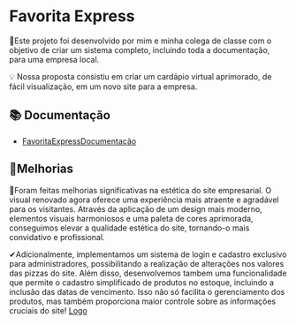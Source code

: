 
# Favorita Express

📌Este projeto foi desenvolvido por mim e minha colega de classe com o objetivo de criar um sistema completo, incluindo toda a documentação, para uma empresa local.

💡 Nossa proposta consistiu em criar um cardápio virtual aprimorado, de fácil visualização, em um novo site para a empresa.

## 📚 Documentação

- [FavoritaExpressDocumentação](https://link-da-documentação)


## 🚀Melhorias

📌Foram feitas melhorias significativas na estética do site empresarial. O visual renovado agora oferece uma experiência mais atraente e agradável para os visitantes. Através da aplicação de um design mais moderno, elementos visuais harmoniosos e uma paleta de cores aprimorada, conseguimos elevar a qualidade estética do site, tornando-o mais convidativo e profissional. 

✔Adicionalmente, implementamos um sistema de login e cadastro exclusivo para administradores, possibilitando a realização de alterações nos valores das pizzas do site. Além disso, desenvolvemos tambem uma funcionalidade que permite o cadastro simplificado de produtos no estoque, incluindo a inclusão das datas de vencimento. Isso não só facilita o gerenciamento dos produtos, mas também proporciona maior controle sobre as informações cruciais do site! [Logo](https://favoritaexpress.com.br/imagens/logo_fav_branca500px.png)

